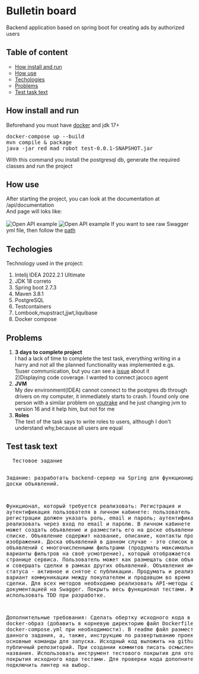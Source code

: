  <h1>Bulletin board</h1>
  Backend application based on spring boot for creating ads by authorized users <br>
  <h2>Table of content</h2>
  <ul type="circle">
    <li><a href="#howinstall">How install and run</a></li>
    <li><a href="#howuse">How use</a></li>
    <li><a href="#techologies">Techologies</a></li>
    <li><a href="#problems">Problems</a></li>
    <li><a href="#testtext">Test task text</a></li>
  </ul>
  <h2 id="howinstall">How install and run</h2>
  Beforehand you must have <a href="https://docs.master.dockerproject.org/desktop/install/windows-install/">docker</a>
  and
  jdk 17+ <br>
  <pre>
docker-compose up --build 
mvn compile & package
java -jar red_mad_robot_test-0.0.1-SNAPSHOT.jar
</pre>
  With this command you install the postgresql db, generate the required classes and run the project
  <h2 id = "howuse">How use</h2>
  After starting the project, you can look at the documentation at /api/documentation <br>
  And page will loks like: <br> <br>
  <img src = "https://user-images.githubusercontent.com/90307025/189490329-44d933da-4b29-4728-955a-b4862492cc33.png" alt = "Open API example">
  <img src = "https://user-images.githubusercontent.com/90307025/189490287-b48be709-3499-4cc4-ad9d-90bdec025ede.png" alt = "Open API example">
  If you want to see raw Swagger yml file, then follow the <a href = "https://github.com/IldarGreat/RedMadRobotTest/blob/main/src/main/resources/static/dist/openapi_bulletin_board.yml">path</a>
<h2 id = "techologies">Techologies</h2>
Technology used in the project:
<ol>
    <li>Intelij IDEA 2022.2.1 Ultimate</li>
    <li>JDK 18 correto</li>
    <li>Spring boot 2.7.3</li>
    <li>Maven 3.8.1</li>
    <li>PostgreSQL</li>
    <li>Testcontainers</li>
    <li>Lombook,mupstract,jjwt,liquibase</li>
    <li>Docker compose</li>
  </ol>
<h2 id = "problems">Problems</h2>
 <ol>
    <li><strong>3 days to complete project</strong> <br> I had a lack of time to complete the test task, everything writing in a harry and not all the planned functionality was implemented e.gs.<br>1)user communication, but you can see a <a href = "https://github.com/IldarGreat/RedMadRobotTest/issues/5">issue</a> about it<br>2)Displaying code coverage. I wanted to connect jacoco agent</li>
    <li><strong>JVM</strong><br>My dev environment(IDEA) cannot connect to the postgres db through drivers on my computer, it immediately starts to crash. I found only one person with a similar problem on <a href = "https://youtrack.jetbrains.com/issue/DBE-16172">youtrake</a> and he just changing jvm to version 16 and it help him, but not for me</li>
    <li><strong>Roles</strong><br>The text of the task says to write roles to users, although I don't understand why,because all users are equal</li>
  </ol>
  <h2 id = "testtext">Test task text</h2>
  <pre>
  Тестовое задание

Задание: разработать backend-сервер на Spring для функционирования доски объявлений.

Функционал, который требуется реализовать:
Регистрация и аутентификация пользователя в личном кабинете:
пользователь при регистрации должен указать роль, email и пароль;
аутентификацию реализовать через вход по email и паролю.
В личном кабинете пользователь может создать объявление и разместить его на доске объявлений в общем списке. Объявление содержит название, описание, контакты продавца и изображения.
Доска объявлений в данном случае - это список всех объявлений с многочисленными фильтрами (продумать максимально возможные варианты фильтров на своё усмотрение), который отображается на главной странице сервиса.
Пользователь может как размещать свои объявления, так и совершать сделки в рамках других объявлений.
Объявления имеют 2 статуса - активное и снятое с публикации.
Продумать и реализовать вариант коммуникации между покупателем и продавцом во время совершения сделки.
Для всех методов необходимо реализовать API-методы с документацией на Swagger.
Покрыть весь функционал тестами. Желательно использовать TDD при разработке.

Дополнительные требования:
Сделать обертку исходного кода в docker-образ (добавить в корневую директорию файл Dockerfile, docker-compose.yml при необходимости).
В readme файл разместить текст данного задания, а, также, инструкцию по развертыванию проекта и основные команды для запуска.
Исходный код выложить на github.com в публичный репозиторий.
При создании коммитов писать осмысленные названия.
Использовать инструмент тестового покрытия для отображения % покрытия исходного кода тестами.
Для проверки кода дополнительно подключить линтер на выбор.
  </pre>
